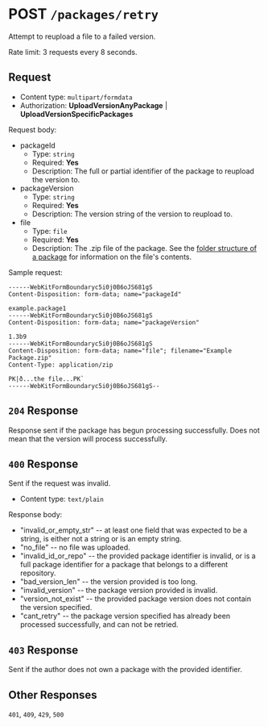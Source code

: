 # POST `/packages/retry`

Attempt to reupload a file to a failed version.

Rate limit: 3 requests every 8 seconds.

## Request

- Content type: `multipart/formdata`
- Authorization: **UploadVersionAnyPackage** | **UploadVersionSpecificPackages**

Request body:

- packageId
  - Type: `string`
  - Required: **Yes**
  - Description: The full or partial identifier of the package to reupload the version to.
- packageVersion
  - Type: `string`
  - Required: **Yes**
  - Description: The version string of the version to reupload to.
- file
  - Type: `file`
  - Required: **Yes**
  - Description: The .zip file of the package. See the [folder structure of a package](/package-developers/packaging.md) for information on the file's contents.

Sample request:

```formdata
------WebKitFormBoundaryc5i0j0B6oJS681gS
Content-Disposition: form-data; name="packageId"

example.package1
------WebKitFormBoundaryc5i0j0B6oJS681gS
Content-Disposition: form-data; name="packageVersion"

1.3b9
------WebKitFormBoundaryc5i0j0B6oJS681gS
Content-Disposition: form-data; name="file"; filename="Example Package.zip"
Content-Type: application/zip

PK|ð...the file...PK`
------WebKitFormBoundaryc5i0j0B6oJS681gS--
```

## `204` Response

Response sent if the package has begun processing successfully. Does not mean that the version will process successfully.

## `400` Response

Sent if the request was invalid.

- Content type: `text/plain`

Response body:

- "invalid_or_empty_str" -- at least one field that was expected to be a string, is either not a string or is an empty string.
- "no_file" -- no file was uploaded.
- "invalid_id_or_repo" -- the provided package identifier is invalid, or is a full package identifier for a package that belongs to a different repository.
- "bad_version_len" -- the version provided is too long.
- "invalid_version" -- the package version provided is invalid.
- "version_not_exist" -- the provided package version does not contain the version specified.
- "cant_retry" -- the package version specified has already been processed successfully, and can not be retried.

## `403` Response

Sent if the author does not own a package with the provided identifier.

## Other Responses

`401`, `409`, `429`, `500`